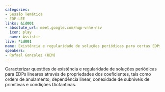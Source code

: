```yaml
---
categories:
- Sessão Temática
- EDP-LEE
links: &id001
- absolute_url: meet.google.com/hqp-vnhe-nsv
  icon: play
  name: Assistir
live: *id001
name: Existência e regularidade de soluções periódicas para certas EDPs
speakers:
- Rafael Gonzalez (UEM)
---
```


Caracterizar questões de existência e regularidade de soluções periódicas para EDPs lineares através de propriedades dos coeficientes, tais como ordem de anulamento, dependência linear, conexidade de subníveis de primitivas e condições Diofantinas.